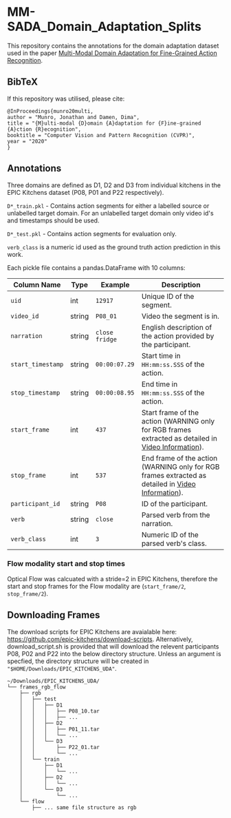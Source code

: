 # MM-SADA_Domain_Adaptation_Splits
This repository contains the annotations for the domain adaptation dataset used in the paper [Multi-Modal Domain Adaptation for Fine-Grained Action Recognition](https://arxiv.org/abs/2001.09691). 


## BibTeX
If this repository was utilised, please cite:
```
@InProceedings{munro20multi,
author = "Munro, Jonathan and Damen, Dima",
title = "{M}ulti-modal {D}omain {A}daptation for {F}ine-grained {A}ction {R}ecognition",
booktitle = "Computer Vision and Pattern Recognition (CVPR)",
year = "2020"
}
```

## Annotations
Three domains are defined as D1, D2 and D3 from individual kitchens in the EPIC Kitchens dataset (P08, P01 and P22 respectively).

`D*_train.pkl` - Contains action segments for either a labelled source or unlabelled target domain. For an unlabelled target domain only video id's and timestamps should be used.

`D*_test.pkl`  - Contains action segments for evaluation only.

`verb_class` is a numeric id used as the ground truth action prediction in this work.

Each pickle file contains a pandas.DataFrame with 10 columns:

| Column Name         | Type                         | Example          | Description                                                                                                           |
| ------------------- | ---------------------------- | ---------------- | --------------------------------------------------------------------------------------------------------------------- |
| `uid`               | int                          | `12917`           | Unique ID of the segment.                                                                                             |
| `video_id`          | string                       | `P08_01`         | Video the segment is in.                                                                                              |
| `narration`         | string                       | `close fridge`   | English description of the action provided by the participant.                                                        |
| `start_timestamp`   | string                       | `00:00:07.29`   | Start time in `HH:mm:ss.SSS` of the action.                                                                           |
| `stop_timestamp`    | string                       | `00:00:08.95`   | End time in `HH:mm:ss.SSS` of the action.                                                                             |
| `start_frame`       | int                          | `437`          | Start frame of the action (WARNING only for RGB frames extracted as detailed in [Video Information](https://github.com/epic-kitchens/annotations/#video-information)). |
| `stop_frame`        | int                          | `537`          | End frame of the action (WARNING only for RGB frames  extracted as detailed in [Video Information](https://github.com/epic-kitchens/annotations/#video-information)).  |
| `participant_id`    | string                       | `P08`            | ID of the participant.                                                                                                |
| `verb`              | string                       | `close`          | Parsed verb from the narration.                                                                                       |
| `verb_class`        | int                          | `3`              | Numeric ID of the parsed verb's class.          

### Flow modality start and stop times
Optical Flow was calcuated with a stride=2 in EPIC Kitchens, therefore the start and stop frames for the Flow modality are (`start_frame/2`, `stop_frame/2`).

## Downloading Frames
The download scripts for EPIC Kitchens are avaialable here: https://github.com/epic-kitchens/download-scripts. Alternatively, download_script.sh is provided that will download the relevent participants P08, P02 and P22 into the below directory structure. Unless an argument is specfied, the directory structure will be created in `"$HOME/Downloads/EPIC_KITCHENS_UDA"`.


```
~/Downloads/EPIC_KITCHENS_UDA/
└── frames_rgb_flow
    ├── rgb
    │   ├── test
    │   │   ├── D1
    │   │   │   ├── P08_10.tar
    │   │   │   ├── ...
    │   │   ├── D2
    │   │   │   ├── P01_11.tar
    │   │   │   └── ...
    │   │   └── D3
    │   │       ├── P22_01.tar
    │   │       └── ...
    │   └── train
    │       ├── D1
    │       │   └── ...
    │       ├── D2
    │       │   └── ...
    │       └── D3
    │           └── ...
    └── flow
        ├── ... same file structure as rgb

```
